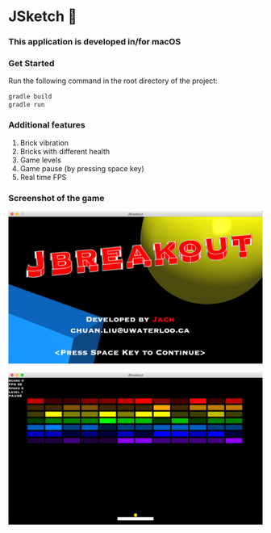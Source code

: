 # JSketch :construction:

### This application is developed in/for macOS

### Get Started

Run the following command in the root directory of the project:

```
gradle build
gradle run
```

### Additional features

   1. Brick vibration
   2. Bricks with different health
   3. Game levels
   4. Game pause (by pressing space key)
   5. Real time FPS

### Screenshot of the game

![Application Screenshot](./screen_shot_1.png)

![Application Screenshot](./screen_shot_2.png)
